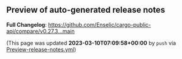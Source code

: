 ## Preview of auto-generated release notes
<!-- Release notes generated using configuration in .github/release.yml at main -->



**Full Changelog**: https://github.com/Enselic/cargo-public-api/compare/v0.27.3...main


(This page was updated **2023-03-10T07:09:58+00:00** by `push` via [Preview-release-notes.yml](https://github.com/Enselic/cargo-public-api/actions/runs/4382187485))

